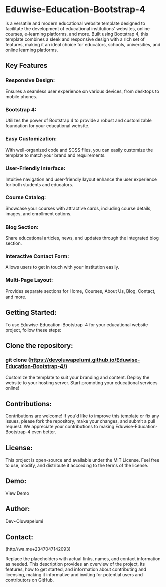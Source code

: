 # Eduwise-Education-Bootstrap-4 
 is a versatile and modern educational website template designed to facilitate the development of educational institutions' websites, online courses, e-learning platforms, and more.
 Built using Bootstrap 4, this template combines a sleek and responsive design with a rich set of features, making it an ideal choice for educators, schools, universities, and online learning platforms.

## Key Features
### Responsive Design: 
 Ensures a seamless user experience on various devices, from desktops to mobile phones.
### Bootstrap 4: 
 Utilizes the power of Bootstrap 4 to provide a robust and customizable foundation for your educational website.
### Easy Customization: 
 With well-organized code and SCSS files, you can easily customize the template to match your brand and requirements.
### User-Friendly Interface: 
 Intuitive navigation and user-friendly layout enhance the user experience for both students and educators.
### Course Catalog: 
 Showcase your courses with attractive cards, including course details, images, and enrollment options.
### Blog Section: 
 Share educational articles, news, and updates through the integrated blog section.
### Interactive Contact Form: 
 Allows users to get in touch with your institution easily.
### Multi-Page Layout:
 Provides separate sections for Home, Courses, About Us, Blog, Contact, and more.


## Getting Started:
To use Eduwise-Education-Bootstrap-4 for your educational website project, follow these steps:

## Clone the repository: 
 ### git clone (https://devoluwapelumi.github.io/Eduwise-Education-Bootstrap-4/)
Customize the template to suit your branding and content.
Deploy the website to your hosting server.
Start promoting your educational services online!

## Contributions:
Contributions are welcome! If you'd like to improve this template or fix any issues, please fork the repository, make your changes, and submit a pull request. We appreciate your contributions to making Eduwise-Education-Bootstrap-4 even better.


## License:
This project is open-source and available under the MIT License. Feel free to use, modify, and distribute it according to the terms of the license.

## Demo: 
 View Demo

## Author: 
 Dev~Oluwapelumi

## Contact: 
 (http//wa.me+2347047142093)

Replace the placeholders with actual links, names, and contact information as needed. This description provides an overview of the project, its features, how to get started, and information about contributing and licensing, making it informative and inviting for potential users and contributors on GitHub.
